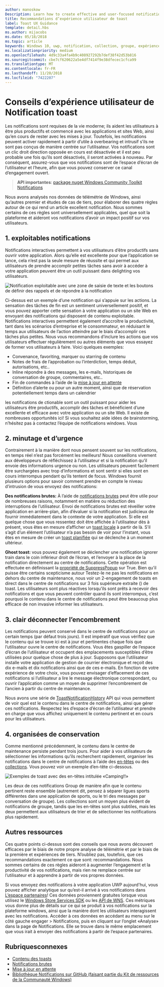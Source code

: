 ```yaml
---
author: manoskow
Description: Learn how to create effective and user-focused notifications that make your users productive and happy.
title: Recommandations d’expérience utilisateur de toast
label: Toast UX Guidance
template: detail.hbs
ms.author: mijacobs
ms.date: 05/18/2018
ms.topic: article
keywords: Windows 10, uwp, notification, collection, groupe, expérience utilisateur, expérience utilisateur des instructions, recommandations, action, toast, centre de notifications, noninterruptive, notifications efficaces, les notifications non intrusives, exploitables, gérer, organiser
ms.localizationpriority: medium
ms.openlocfilehash: 4d9c33a4fa4b9c408927292b7def38f42d53b816
ms.sourcegitcommit: cbe7cf620622a5e4df7414f9e38dfecec1cfca99
ms.translationtype: MT
ms.contentlocale: fr-FR
ms.lasthandoff: 11/20/2018
ms.locfileid: "7422207"
---
```

# <a name="toast-notification-ux-guidance"></a>Conseils d’expérience utilisateur de Notification toast
Les notifications sont requises de la vie moderne; ils aident les utilisateurs à être plus productifs et commencé avec les applications et sites Web, ainsi qu’en cours de rester avec les mises à jour. Toutefois, les notifications peuvent activer rapidement à partir d’utile à overbearing et intrusif s’ils ne sont pas conçus de manière centrée sur l’utilisateur. Vos notifications sont un clic droit direction opposée en cours est désactivée et il est peu probable une fois qu’ils sont désactivés, il seront activées à nouveau.  Par conséquent, assurez-vous que vos notifications sont de l’espace d’écran de l’utilisateur et l’heure, afin que vous pouvez conserver ce canal d’engagement ouvert.

> **API importantes**: [package nuget Windows Community Toolkit Notifications](https://www.nuget.org/packages/Microsoft.Toolkit.Uwp.Notifications/)

Nous avons analysés nos données de télémétrie de Windows, ainsi qu’autres premier et études de cas de tiers, pour élaborer des quatre règles autour de ce qui rend un article excellent notification.  Nous sommes certains de ces règles sont universellement applicables, quel que soit la plateforme et aideront vos notifications d’avoir un impact positif sur vos utilisateurs.

## <a name="1-actionable-notifications"></a>1. exploitables notifications
Notifications interactives permettent à vos utilisateurs d’être productifs sans ouvrir votre application.  Alors qu’elle est excellente pour que l’application se lance, cela n’est pas la seule mesure de réussite et qui permet aux utilisateurs de prendre accomplir petites tâches sans avoir à accéder à votre application peuvent être un outil puissant dans delighting vos utilisateurs.

![Notification exploitable avec une zone de saisie de texte et les boutons de définir des rappels et de répondre à la notification](images/actionable-notification-example01.png)

Ci-dessus est un exemple d’une notification qui s’appuie sur les actions. La sensation des tâches de fin est un sentiment universellement positif, et vous pouvez apporter cette sensation à votre application ou un site Web en envoyant des notifications qui disposent de contenu exploitable. Notifications interactives permettent également d’accroître la productivité, tant dans les scénarios d’entreprise et le consommateur, en réduisant le temps aux utilisateurs de l’action atteindre par le biais d’accomplir ces tâches plus petites. Nous vous recommandons d’inclure les actions que vos utilisateurs effectuer régulièrement ou autres éléments que vous essayez de former vos utilisateurs à faire.  Voici quelques exemples:
* Convenance, favoriting, marquer ou starring de contenu
* Notes de frais de l’approbation ou l’interdiction, temps déduit, autorisations, etc..
* Inline répondre à des messages, les e-mails, historiques de conversation de groupe, commentaires, etc..
* Fin de commandes à l’aide de la [mise à jour en attente](toast-pending-update.md)
* Définition d’alerte ou pour un autre moment, ainsi que de réservation potentiellement temps dans un calendrier

les notifications de ctionable sont un outil puissant pour aider les utilisateurs être productifs, accomplir des tâches et bénéficient d’une excellente et efficace avec votre application ou un site Web.  Il existe de nombreuses opportunités ici! Si vous souhaitez aide idées de brainstorming, n’hésitez pas à contactez l’équipe de notifications windows.  Vous 

## <a name="2-timing-and-urgency"></a>2. minutage et d’urgence
Contrairement à la manière dont nous pensent souvent sur les notifications, en temps réel n’est pas forcément les meilleurs! Nous conseillons vivement aux développeurs de réfléchissez à l’utilisateur et si la notification qu’il envoie des informations urgence ou non. Les utilisateurs peuvent facilement être surchargées avec trop d’informations et sont sentir si elles sont en cours interrompus pendant qu’ils tentent de focus. Windows fournit plusieurs options pour savoir comment prendre en compte le niveau d’intrusion de vous envoyez des notifications:

**Des notifications brutes:** À l’aide de [notifications brutes](raw-notification-overview.md) peut être utile pour de nombreuses raisons, notamment en matière ou réduction des interruptions de l’utilisateur.  Envoi de notifications brutes est réveiller votre application en arrière-plan, afin d’évaluer si la notification est judicieux de fournir immédiatement dans le contexte de votre application. Si elle est quelque chose que vous ressentez doit être affichée à l’utilisateur dès à présent, vous êtes en mesure d’afficher un [toast locale](send-local-toast.md) à partir de là.  S’il s’agit d’un élément l’utilisateur n’a pas besoin de voir pour l’instant, vous êtes en mesure de créer un [toast planifiée](https://blogs.msdn.microsoft.com/tiles_and_toasts/2016/09/30/quickstart-sending-an-alarm-in-windows-10/) qui se déclenche à un moment ultérieur.

**Ghost toast:** vous pouvez également se déclencher une notification ignorer train dans le coin inférieur droit de l’écran, et l’envoyer à la place de la notification directement au centre de notifications. Cette opération est effectuée en définissant la [propriété de SuppressPopup](https://docs.microsoft.com/en-us/uwp/api/windows.ui.notifications.toastnotification.suppresspopup) sur True. Bien qu’il puisse être certains scepticisme autour Testez-le ne pas les notifications en dehors du centre de maintenance, nous voir un 2-engagement de toasts en direct dans le centre de notifications sur 3 fois supérieure extraite () de toast.  Les utilisateurs sont plus réactives lorsqu’ils sont prêts à recevoir des notifications et que vous peuvent contrôler quand ils sont interrompus, c’est pourquoi le contenu dans le centre de notifications peut être beaucoup plus efficace de non invasive informer les utilisateurs.

## <a name="3-clear-out-the-clutter"></a>3. clair déconnecter l’encombrement
Les notifications peuvent conservé dans le centre de notifications pour un certain temps (par défaut trois jours).  Il est impératif que vous vérifiez que le contenu qui se trouve ici est à jour et pertinentes chaque fois que l’utilisateur ouvre le centre de notifications. Vous êtes gaspiller de l’espace d’écran de l’utilisateur et occupent des emplacements susceptibles d’être utilisées pour quelque chose de plus à jour.  Supposons que l’utilisateur installe votre application de gestion de courrier électronique et reçoit des dix e-mails et dix notifications ainsi que de ces e-mails.  En fonction de votre expérience de votre choix, vous pouvez envisager d’effacement de ces notifications si l’utilisateur a lire le message électronique correspondant, ou ouvrir l’application comme un moyen de supprimer l’encombrement de l’ancien à partir du centre de maintenance.

Nous avons une série de [ToastNotificationHistory](https://docs.microsoft.com/en-us/uwp/api/windows.ui.notifications.toastnotificationhistory) API qui vous permettent de voir quel est le contenu dans le centre de notifications, ainsi que gérer ces notifications. Respectez les d’espace d’écran de l’utilisateur et prendre en charge que vous affichez uniquement le contenu pertinent et en cours pour les utilisateurs.

## <a name="4-keeping-organized"></a>4. organisées de conservation
Comme mentionné précédemment, le contenu dans le centre de maintenance persiste pendant trois jours.  Pour aider à vos utilisateurs de sélectionner les informations qu’ils recherchent rapidement, organiser les notifications dans le centre de notifications à l’aide des [en-têtes](https://docs.microsoft.com/en-us/windows/uwp/design/shell/tiles-and-notifications/toast-headers) ou des [collections](https://docs.microsoft.com/en-us/uwp/api/windows.ui.notifications.toastcollection). Vous pouvez voir un exemple d’en-tête ci-dessous.

![Exemples de toast avec des en-têtes intitulée «Camping!!»](images/toast-headers-action-center.png)

Les deux de ces notifications Group de manière afin que le contenu pertinent reste ensemble (autrement dit, pensez à séparer ligues sports différentes dans une application de sports, ou le tri des messages par conversation de groupe). Les collections sont un moyen plus évident de notifications de groupe, tandis que les en-têtes sont plus subtiles, mais les deux permettent aux utilisateurs de trier et de sélectionner les notifications plus rapidement. 

## <a name="other-resources"></a>Autres ressources
Ces quatre points ci-dessus sont des conseils que nous avons découvert efficaces par le biais de notre propre analyse de télémétrie et par le biais de la première et expériences de tiers. N’oubliez pas, toutefois, que ces recommandations exactement ce que sont: recommandations.  Nous sommes certains de ces règles aideront à augmenter l’engagement et la productivité de vos notifications, mais rien ne remplace centrée sur l’utilisateur et à apprendre à partir de vos propres données.  

Si vous envoyez des notifications à votre application UWP aujourd'hui, vous pouvez afficher analytique sur qu’est-il arrivé à vos notifications dans [L’espace partenaires](https://partner.microsoft.com/dashboard)! Ces données proviennent gratuites lorsque vous utilisez le [Windows Store Services SDK](https://marketplace.visualstudio.com/items?itemName=AdMediator.MicrosoftStoreServicesSDK) ou les [API de WNS](https://docs.microsoft.com/en-us/windows/uwp/design/shell/tiles-and-notifications/windows-push-notification-services--wns--overview). Ces métriques vous donne plus de détails sur ce qui se produit à vos notifications sur la plateforme windows, ainsi que la manière dont les utilisateurs interagissent avec les notifications. Accéder à ces données en accédant au menu sur le côté gauche engager > Notifications, puis en cliquant sur l’onglet «Analyse» dans la page de Notifications.  Elle se trouve dans le même emplacement que vous irait à envoyer des notifications à partir de l’espace partenaires.

## <a name="related-topics"></a>Rubriquesconnexes

* [Contenu des toasts](adaptive-interactive-toasts.md)
* [Notifications brutes](raw-notification-overview.md)
* [Mise à jour en attente](toast-pending-update.md)
* [Bibliothèque Notifications sur GitHub (faisant partie du Kit de ressources de la Communauté Windows)](https://github.com/Microsoft/UWPCommunityToolkit/tree/master/Microsoft.Toolkit.Uwp.Notifications)
